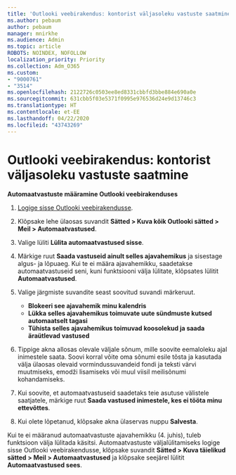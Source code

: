 ```yaml
---
title: 'Outlooki veebirakendus: kontorist väljasoleku vastuste saatmine'
ms.author: pebaum
author: pebaum
manager: mnirkhe
ms.audience: Admin
ms.topic: article
ROBOTS: NOINDEX, NOFOLLOW
localization_priority: Priority
ms.collection: Adm_O365
ms.custom:
- "9000761"
- "3514"
ms.openlocfilehash: 2122726c0503ee8ed8331cbbfd3bbe884e690a0e
ms.sourcegitcommit: 631cbb5f03e5371f0995e976536d24e9d13746c3
ms.translationtype: HT
ms.contentlocale: et-EE
ms.lasthandoff: 04/22/2020
ms.locfileid: "43743269"
---
```

# <a name="outlook-on-the-web-send-out-of-office-replies"></a>Outlooki veebirakendus: kontorist väljasoleku vastuste saatmine

**Automaatvastuste määramine Outlooki veebirakenduses**

1. [Logige sisse Outlooki veebirakendusse](https://support.office.com/article/how-to-sign-in-to-outlook-on-the-web-763fab4d-0138-4814-b450-37fc286bcb79).

2. Klõpsake lehe ülaosas suvandit **Sätted > Kuva kõik Outlooki sätted > Meil > Automaatvastused**.

3. Valige lüliti **Lülita automaatvastused sisse**.

4. Märkige ruut **Saada vastuseid ainult selles ajavahemikus** ja sisestage algus- ja lõpuaeg. Kui te ei määra ajavahemikku, saadetakse automaatvastuseid seni, kuni funktsiooni välja lülitate, klõpsates lülitit **Automaatvastused**.

5. Valige järgmiste suvandite seast soovitud suvandi märkeruut.
    - **Blokeeri see ajavahemik minu kalendris**
    - **Lükka selles ajavahemikus toimuvate uute sündmuste kutsed automaatselt tagasi**
    - **Tühista selles ajavahemikus toimuvad koosolekud ja saada äraütlevad vastused**

6. Tippige akna allosas olevale väljale sõnum, mille soovite eemaloleku ajal inimestele saata. Soovi korral võite oma sõnumi esile tõsta ja kasutada välja ülaosas olevaid vormindussuvandeid fondi ja teksti värvi muutmiseks, emodži lisamiseks või muul viisil meilisõnumi kohandamiseks.

7. Kui soovite, et automaatvastuseid saadetaks teie asutuse välistele saatjatele, märkige ruut **Saada vastused inimestele, kes ei tööta minu ettevõttes**.

8. Kui olete lõpetanud, klõpsake akna ülaservas nuppu **Salvesta**.

Kui te ei määranud automaatvastuste ajavahemikku (4. juhis), tuleb funktsioon välja lülitada käsitsi. Automaatvastuste väljalülitamiseks logige sisse Outlooki veebirakendusse, klõpsake suvandit **Sätted > Kuva täielikud sätted > Meil > Automaatvastused** ja klõpsake seejärel lülitit **Automaatvastused sees**.
